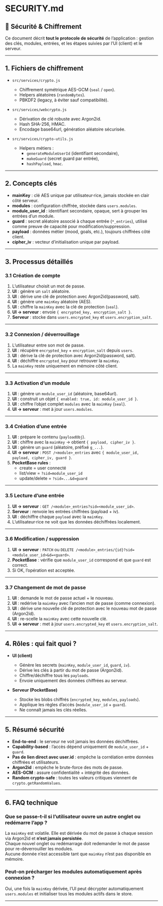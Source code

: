 # SECURITY.md

## 🔐 Sécurité & Chiffrement

Ce document décrit **tout le protocole de sécurité** de l’application : gestion des clés, modules, entrées, et les étapes suivies par l’UI (client) et le serveur.

---

## 1. Fichiers de chiffrement

- `src/services/crypto.js`
  - Chiffrement symétrique AES-GCM (`seal` / `open`).
  - Helpers aléatoires (`randomBytes`).
  - PBKDF2 (legacy, à éviter sauf compatibilité).

- `src/services/webcrypto.js`
  - Dérivation de clé robuste avec Argon2id.
  - Hash SHA-256, HMAC.
  - Encodage base64url, génération aléatoire sécurisée.

- `src/services/crypto-utils.js`
  - Helpers métiers :
    - `generateModuleUserId` (identifiant secondaire),
    - `makeGuard` (secret guard par entrée),
    - `hashPayload`, `hmac`.

---

## 2. Concepts clés

- **mainKey** : clé AES unique par utilisateur·rice, jamais stockée en clair côté serveur.  
- **modules** : configuration chiffrée, stockée dans `users.modules`.  
- **module_user_id** : identifiant secondaire, opaque, sert à grouper les entrées d’un module.  
- **guard** : secret aléatoire associé à chaque entrée (`*_entries`), utilisé comme preuve de capacité pour modification/suppression.  
- **payload** : données métier (mood, goals, etc.), toujours chiffrées côté client.  
- **cipher_iv** : vecteur d’initialisation unique par payload.

---

## 3. Processus détaillés

### 3.1 Création de compte
1. L’utilisateur choisit un mot de passe.  
2. **UI** : génère un `salt` aléatoire.  
3. **UI** : dérive une clé de protection avec Argon2id(password, salt).  
4. **UI** : génère une `mainKey` aléatoire (AES).  
5. **UI** : chiffre la `mainKey` avec la clé de protection (`seal`).  
6. **UI → serveur** : envoie `{ encrypted_key, encryption_salt }`.  
7. **Serveur** : stocke dans `users.encrypted_key` et `users.encryption_salt`.

---

### 3.2 Connexion / déverrouillage
1. L’utilisateur entre son mot de passe.  
2. **UI** : récupère `encrypted_key` + `encryption_salt` depuis `users`.  
3. **UI** : dérive la clé de protection avec Argon2id(password, salt).  
4. **UI** : déchiffre `encrypted_key` pour retrouver la `mainKey`.  
5. La `mainKey` reste uniquement en mémoire côté client.

---

### 3.3 Activation d’un module
1. **UI** : génère un `module_user_id` (aléatoire, base64url).  
2. **UI** : construit un objet `{ enabled: true, id: module_user_id }`.  
3. **UI** : chiffre l’objet complet `modules` avec la `mainKey` (`seal`).  
4. **UI → serveur** : met à jour `users.modules`.

---

### 3.4 Création d’une entrée
1. **UI** : prépare le contenu (`payloadObj`).  
2. **UI** : chiffre avec la `mainKey` → obtient `{ payload, cipher_iv }`.  
3. **UI** : génère un `guard` (aléatoire, préfixé `g_...`).  
4. **UI → serveur** : `POST /<module>_entries` avec `{ module_user_id, payload, cipher_iv, guard }`.  
5. **PocketBase rules** :
   - create = user connecté  
   - list/view = `?sid=module_user_id`  
   - update/delete = `?sid=...&d=guard`

---

### 3.5 Lecture d’une entrée
1. **UI → serveur** : `GET /<module>_entries?sid=<module_user_id>`.  
2. **Serveur** : renvoie les entrées chiffrées (payload + iv).  
3. **UI** : déchiffre chaque `payload` avec la `mainKey`.  
4. L’utilisateur·rice ne voit que les données déchiffrées localement.

---

### 3.6 Modification / suppression
1. **UI → serveur** : `PATCH` ou `DELETE /<module>_entries/{id}?sid=<module_user_id>&d=<guard>`.  
2. **PocketBase** : vérifie que `module_user_id` correspond et que `guard` est correct.  
3. Si OK, l’opération est acceptée.

---

### 3.7 Changement de mot de passe
1. **UI** : demande le mot de passe actuel + le nouveau.  
2. **UI** : redérive la `mainKey` avec l’ancien mot de passe (comme connexion).  
3. **UI** : dérive une nouvelle clé de protection avec le nouveau mot de passe (Argon2id).  
4. **UI** : re-scelle la `mainKey` avec cette nouvelle clé.  
5. **UI → serveur** : met à jour `users.encrypted_key` et `users.encryption_salt`.

---

## 4. Rôles : qui fait quoi ?

- **UI (client)**  
  - Génère les secrets (`mainKey`, `module_user_id`, `guard`, `iv`).  
  - Dérive les clés à partir du mot de passe (Argon2id).  
  - Chiffre/déchiffre tous les `payloads`.  
  - Envoie uniquement des données chiffrées au serveur.  

- **Serveur (PocketBase)**  
  - Stocke les blobs chiffrés (`encrypted_key`, `modules`, `payloads`).  
  - Applique les règles d’accès (`module_user_id` + `guard`).  
  - Ne connaît jamais les clés réelles.

---

## 5. Résumé sécurité

- **End-to-end** : le serveur ne voit jamais les données déchiffrées.  
- **Capability-based** : l’accès dépend uniquement de `module_user_id` + `guard`.  
- **Pas de lien direct avec user.id** : empêche la corrélation entre données chiffrées et utilisateurs.  
- **Argon2id** : empêche le brute-force des mots de passe.  
- **AES-GCM** : assure confidentialité + intégrité des données.  
- **Random crypto-safe** : toutes les valeurs critiques viennent de `crypto.getRandomValues`.

---

## 6. FAQ technique

### Que se passe-t-il si l’utilisateur ouvre un autre onglet ou redémarre l’app ?
La `mainKey` est volatile. Elle est dérivée du mot de passe à chaque session via Argon2id et **n’est jamais persistée**.  
Chaque nouvel onglet ou redémarrage doit redemander le mot de passe pour re-déverrouiller les modules.  
Aucune donnée n’est accessible tant que `mainKey` n’est pas disponible en mémoire.

### Peut-on précharger les modules automatiquement après connexion ?
Oui, une fois la `mainKey` dérivée, l’UI peut décrypter automatiquement `users.modules` et initialiser tous les modules actifs dans le store.

---
